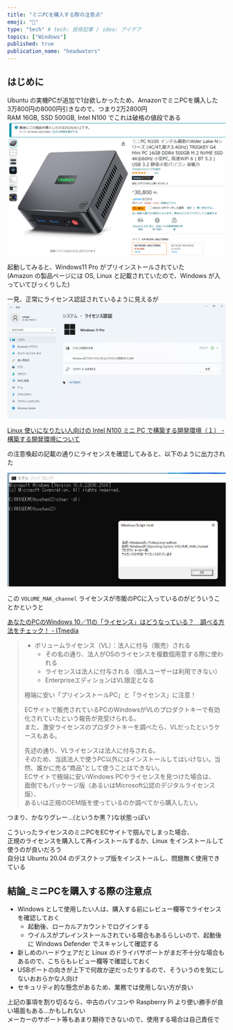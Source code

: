 ```yaml
---
title: "ミニPCを購入する際の注意点"
emoji: "🚨"
type: "tech" # tech: 技術記事 / idea: アイデア
topics: ["Windows"]
published: true
publication_name: "headwaters"
---
```


## はじめに

Ubuntu の実機PCが追加で1台欲しかったため、AmazonでミニPCを購入した  
3万800円の8000円引きなので、つまり2万2800円  
RAM 16GB, SSD 500GB, Intel N100 でこれは破格の値段である  
![](/images/buy-cheap-mini-pc/amazon.png)

起動してみると、Windows11 Pro がプリインストールされていた  
(Amazon の製品ページには OS, Linux と記載されていたので、Windows が入っていてびっくりした)  

一見、正常にライセンス認証されているように見えるが  
![](/images/buy-cheap-mini-pc/license.png)

[Linux 使いになりたい人向けの Intel N100 ミニ PC で構築する開発環境（１） - 構築する開発環境について](https://zenn.dev/hiro345/articles/n100_01_20240110)

の注意喚起の記載の通りにライセンスを確認してみると、以下のように出力された

![](/images/buy-cheap-mini-pc/cmd.png)

この `VOLUME_MAK_channel` ライセンスが市販のPCに入っているのがどういうことかというと

[あなたのPCのWindows 10／11の「ライセンス」はどうなっている？　調べる方法をチェック！ - ITmedia](https://www.itmedia.co.jp/pcuser/articles/2310/19/news191.html)

> - ボリュームライセンス（VL）：法人に付与（販売）される
>   - その名の通り、法人がOSのライセンスを複数個用意する際に使われる
>   - ライセンスは法人に付与される（個人ユーザーは利用できない）
>   - EnterpriseエディションはVL限定となる
>
>極端に安い「プリインストールPC」と「ライセンス」に注意！
>
>ECサイトで販売されているPCのWindowsがVLのプロダクトキーで有効化されていたという報告が見受けられる。  
>また、激安ライセンスのプロダクトキーを調べたら、VLだったというケースもある。  
>
>先述の通り、VLライセンスは法人に付与される。  
>そのため、当該法人で使うPC以外にはインストールしてはいけない。当然、誰かに売る“商品”として使うことはできない。  
>ECサイトで極端に安いWindows PCやライセンスを見つけた場合は、  
>面倒でもパッケージ版（あるいはMicrosoft公認のデジタルライセンス版）、  
>あるいは正規のOEM版を使っているのか調べてから購入したい。  

つまり、かなりグレー...(というか黒？)な状態っぽい

こういったライセンスのミニPCをECサイトで掴んでしまった場合、  
正規のライセンスを購入して再インストールするか、Linux をインストールして使うのが良いだろう  
自分は Ubuntu 20.04 のデスクトップ版をインストールし、問題無く使用できている

## 結論_ミニPCを購入する際の注意点

- Windows として使用したい人は、購入する前にレビュー欄等でライセンスを確認しておく
  - 起動後、ローカルアカウントでログインする
  - ウイルスがプレインストールされている場合もあるらしいので、起動後に Windows Defender でスキャンして確認する
- 新しめのハードウェアだと Linux のドライバサポートがまだ不十分な場合もあるので、こちらもレビュー欄等で確認しておく
- USBポートの向きが上下で何故か逆だったりするので、そういうのを気にしないおおらかな人向け
- セキュリティ的な懸念があるため、業務では使用しない方が良い

上記の事項を割り切るなら、中古のパソコンや Raspberry Pi より使い勝手が良い場面もある...かもしれない  
メーカーのサポート等もあまり期待できないので、使用する場合は自己責任で
